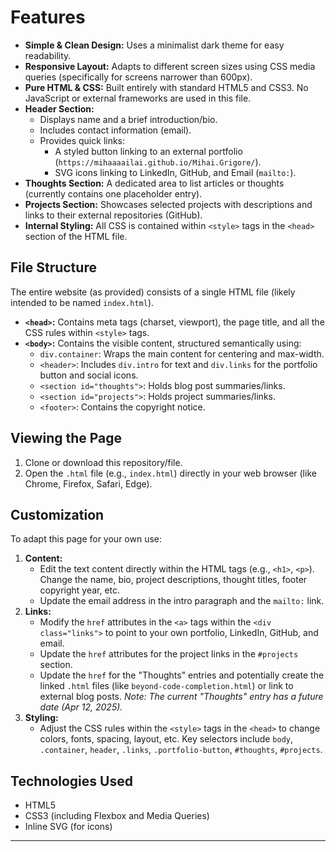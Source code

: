 # Features

* **Simple & Clean Design:** Uses a minimalist dark theme for easy readability.
* **Responsive Layout:** Adapts to different screen sizes using CSS media queries (specifically for screens narrower than 600px).
* **Pure HTML & CSS:** Built entirely with standard HTML5 and CSS3. No JavaScript or external frameworks are used in this file.
* **Header Section:**
    * Displays name and a brief introduction/bio.
    * Includes contact information (email).
    * Provides quick links:
        * A styled button linking to an external portfolio (`https://mihaaaailai.github.io/Mihai.Grigore/`).
        * SVG icons linking to LinkedIn, GitHub, and Email (`mailto:`).
* **Thoughts Section:** A dedicated area to list articles or thoughts (currently contains one placeholder entry).
* **Projects Section:** Showcases selected projects with descriptions and links to their external repositories (GitHub).
* **Internal Styling:** All CSS is contained within `<style>` tags in the `<head>` section of the HTML file.

## File Structure

The entire website (as provided) consists of a single HTML file (likely intended to be named `index.html`).

* **`<head>`:** Contains meta tags (charset, viewport), the page title, and all the CSS rules within `<style>` tags.
* **`<body>`:** Contains the visible content, structured semantically using:
    * `div.container`: Wraps the main content for centering and max-width.
    * `<header>`: Includes `div.intro` for text and `div.links` for the portfolio button and social icons.
    * `<section id="thoughts">`: Holds blog post summaries/links.
    * `<section id="projects">`: Holds project summaries/links.
    * `<footer>`: Contains the copyright notice.

## Viewing the Page

1.  Clone or download this repository/file.
2.  Open the `.html` file (e.g., `index.html`) directly in your web browser (like Chrome, Firefox, Safari, Edge).

## Customization

To adapt this page for your own use:

1.  **Content:**
    * Edit the text content directly within the HTML tags (e.g., `<h1>`, `<p>`). Change the name, bio, project descriptions, thought titles, footer copyright year, etc.
    * Update the email address in the intro paragraph and the `mailto:` link.
2.  **Links:**
    * Modify the `href` attributes in the `<a>` tags within the `<div class="links">` to point to your own portfolio, LinkedIn, GitHub, and email.
    * Update the `href` attributes for the project links in the `#projects` section.
    * Update the `href` for the "Thoughts" entries and potentially create the linked `.html` files (like `beyond-code-completion.html`) or link to external blog posts. *Note: The current "Thoughts" entry has a future date (Apr 12, 2025).*
3.  **Styling:**
    * Adjust the CSS rules within the `<style>` tags in the `<head>` to change colors, fonts, spacing, layout, etc. Key selectors include `body`, `.container`, `header`, `.links`, `.portfolio-button`, `#thoughts`, `#projects`.

## Technologies Used

* HTML5
* CSS3 (including Flexbox and Media Queries)
* Inline SVG (for icons)

---
